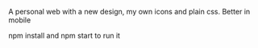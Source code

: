 A personal web with a new design, my own icons and plain css.
Better in mobile

npm install and npm start to run it
